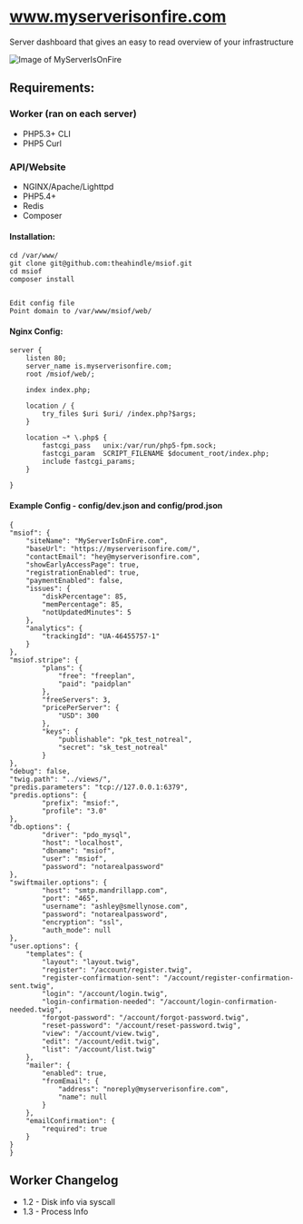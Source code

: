 www.myserverisonfire.com
=====

Server dashboard that gives an easy to read overview of your infrastructure

![Image of MyServerIsOnFire](https://raw.githubusercontent.com/theahindle/msiof/master/web/images/screenshot.png)


## Requirements:


### Worker (ran on each server)
* PHP5.3+ CLI
* PHP5 Curl

### API/Website 
* NGINX/Apache/Lighttpd
* PHP5.4+
* Redis
* Composer

#### Installation:
```
cd /var/www/
git clone git@github.com:theahindle/msiof.git
cd msiof
composer install


Edit config file
Point domain to /var/www/msiof/web/
```

#### Nginx Config:
```
server {
    listen 80;
    server_name is.myserverisonfire.com;
    root /msiof/web/;

    index index.php;

    location / {
        try_files $uri $uri/ /index.php?$args;
    }

    location ~* \.php$ {
        fastcgi_pass   unix:/var/run/php5-fpm.sock;
        fastcgi_param  SCRIPT_FILENAME $document_root/index.php;
        include fastcgi_params;
    }

}
```

#### Example Config - config/dev.json and config/prod.json
```
{
"msiof": {
	"siteName": "MyServerIsOnFire.com",
	"baseUrl": "https://myserverisonfire.com/",
	"contactEmail": "hey@myserverisonfire.com",
	"showEarlyAccessPage": true,
	"registrationEnabled": true,
	"paymentEnabled": false,
	"issues": {
		"diskPercentage": 85,
		"memPercentage": 85,
		"notUpdatedMinutes": 5
	},
	"analytics": {
		"trackingId": "UA-46455757-1"
	}
},
"msiof.stripe": {
		"plans": {
			"free": "freeplan",
			"paid": "paidplan"
		},
		"freeServers": 3,
		"pricePerServer": {
			"USD": 300
		},
		"keys": {
			"publishable": "pk_test_notreal",
			"secret": "sk_test_notreal"
		}
},
"debug": false,
"twig.path": "../views/",
"predis.parameters": "tcp://127.0.0.1:6379",
"predis.options": {
		"prefix": "msiof:",
		"profile": "3.0"
},
"db.options": {
		"driver": "pdo_mysql",
		"host": "localhost",
		"dbname": "msiof",
		"user": "msiof",
		"password": "notarealpassword"
},
"swiftmailer.options": {
		"host": "smtp.mandrillapp.com",
		"port": "465",
		"username": "ashley@smellynose.com",
		"password": "notarealpassword",
		"encryption": "ssl",
		"auth_mode": null
},
"user.options": {
	"templates": {
		"layout": "layout.twig",
		"register": "/account/register.twig",
		"register-confirmation-sent": "/account/register-confirmation-sent.twig",
		"login": "/account/login.twig",
		"login-confirmation-needed": "/account/login-confirmation-needed.twig",
		"forgot-password": "/account/forgot-password.twig",
		"reset-password": "/account/reset-password.twig",
		"view": "/account/view.twig",
		"edit": "/account/edit.twig",
		"list": "/account/list.twig"
	},
	"mailer": {
		"enabled": true,
		"fromEmail": {
			"address": "noreply@myserverisonfire.com",
			"name": null
		}
	},
	"emailConfirmation": {
		"required": true
	}
}
}
```


Worker Changelog
----------------

* 1.2 - Disk info via syscall
* 1.3 - Process Info